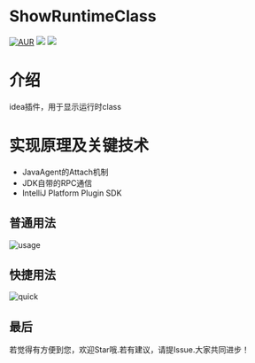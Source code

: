# ShowRuntimeClass

[![AUR](https://img.shields.io/badge/license-Apache%20License%202.0-blue.svg)](https://github.com/caijianying/ShowRuntimeClass/blob/main/LICENSE)
[![](https://img.shields.io/badge/Author-小白菜-orange.svg)](https://caijianying.github.io)
[![](https://img.shields.io/badge/version-1.0.0-brightgreen.svg)](https://github.com/caijianying/ShowRuntimeClass)

# 介绍
idea插件，用于显示运行时class

# 实现原理及关键技术
* JavaAgent的Attach机制
* JDK自带的RPC通信
* IntelliJ Platform Plugin SDK

## 普通用法
![usage](https://github.com/user-attachments/assets/a57270ef-e96f-45e6-bd83-ee79484caa6f)

## 快捷用法
![quick](https://github.com/user-attachments/assets/50b45bca-7c8b-4ae5-81a4-c0ec6e4e2bd9)

## 最后
若觉得有方便到您，欢迎Star哦.若有建议，请提Issue.大家共同进步！

